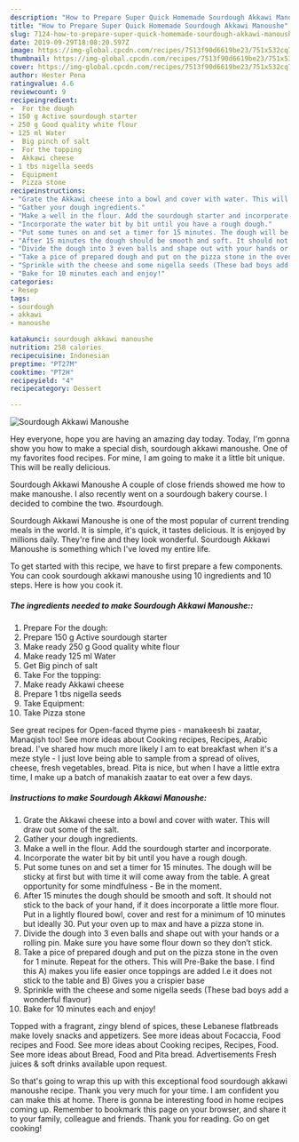 ```yaml
---
description: "How to Prepare Super Quick Homemade Sourdough Akkawi Manoushe"
title: "How to Prepare Super Quick Homemade Sourdough Akkawi Manoushe"
slug: 7124-how-to-prepare-super-quick-homemade-sourdough-akkawi-manoushe
date: 2019-09-29T18:08:20.597Z
image: https://img-global.cpcdn.com/recipes/7513f90d6619be23/751x532cq70/sourdough-akkawi-manoushe-recipe-main-photo.jpg
thumbnail: https://img-global.cpcdn.com/recipes/7513f90d6619be23/751x532cq70/sourdough-akkawi-manoushe-recipe-main-photo.jpg
cover: https://img-global.cpcdn.com/recipes/7513f90d6619be23/751x532cq70/sourdough-akkawi-manoushe-recipe-main-photo.jpg
author: Hester Pena
ratingvalue: 4.6
reviewcount: 9
recipeingredient:
-  For the dough
- 150 g Active sourdough starter
- 250 g Good quality white flour
- 125 ml Water
-  Big pinch of salt
-  For the topping
-  Akkawi cheese
- 1 tbs nigella seeds
-  Equipment
-  Pizza stone
recipeinstructions:
- "Grate the Akkawi cheese into a bowl and cover with water. This will draw out some of the salt."
- "Gather your dough ingredients."
- "Make a well in the flour. Add the sourdough starter and incorporate."
- "Incorporate the water bit by bit until you have a rough dough."
- "Put some tunes on and set a timer for 15 minutes. The dough will be sticky at first but with time it will come away from the table. A great opportunity for some mindfulness - Be in the moment."
- "After 15 minutes the dough should be smooth and soft. It should not stick to the back of your hand, if it does incorporate a little more flour. Put in a lightly floured bowl, cover and rest for a minimum of 10 minutes but ideally 30. Put your oven up to max and have a pizza stone in."
- "Divide the dough into 3 even balls and shape out with your hands or a rolling pin. Make sure you have some flour down so they don’t stick."
- "Take a pice of prepared dough and put on the pizza stone in the oven for 1 minute. Repeat for the others. This will Pre-Bake the base. I find this A) makes you life easier once toppings are added I.e it does not stick to the table and B) Gives you a crispier base"
- "Sprinkle with the cheese and some nigella seeds (These bad boys add a wonderful flavour)"
- "Bake for 10 minutes each and enjoy!"
categories:
- Resep
tags:
- sourdough
- akkawi
- manoushe

katakunci: sourdough akkawi manoushe
nutrition: 258 calories
recipecuisine: Indonesian
preptime: "PT27M"
cooktime: "PT2H"
recipeyield: "4"
recipecategory: Dessert

---
```



![Sourdough Akkawi Manoushe](https://img-global.cpcdn.com/recipes/7513f90d6619be23/751x532cq70/sourdough-akkawi-manoushe-recipe-main-photo.jpg)

Hey everyone, hope you are having an amazing day today. Today, I'm gonna show you how to make a special dish, sourdough akkawi manoushe. One of my favorites food recipes. For mine, I am going to make it a little bit unique. This will be really delicious.

Sourdough Akkawi Manoushe A couple of close friends showed me how to make manoushe. I also recently went on a sourdough bakery course. I decided to combine the two. #sourdough.

Sourdough Akkawi Manoushe is one of the most popular of current trending meals in the world. It is simple, it's quick, it tastes delicious. It is enjoyed by millions daily. They're fine and they look wonderful. Sourdough Akkawi Manoushe is something which I've loved my entire life.


To get started with this recipe, we have to first prepare a few components. You can cook sourdough akkawi manoushe using 10 ingredients and 10 steps. Here is how you cook it.

##### The ingredients needed to make Sourdough Akkawi Manoushe::

1. Prepare  For the dough:
1. Prepare 150 g Active sourdough starter
1. Make ready 250 g Good quality white flour
1. Make ready 125 ml Water
1. Get  Big pinch of salt
1. Take  For the topping:
1. Make ready  Akkawi cheese
1. Prepare 1 tbs nigella seeds
1. Take  Equipment:
1. Take  Pizza stone


See great recipes for Open-faced thyme pies - manakeesh bi zaatar, Manaqish too! See more ideas about Cooking recipes, Recipes, Arabic bread. I&#39;ve shared how much more likely I am to eat breakfast when it&#39;s a meze style - I just love being able to sample from a spread of olives, cheese, fresh vegetables, bread. Pita is nice, but when I have a little extra time, I make up a batch of manakish zaatar to eat over a few days. 

##### Instructions to make Sourdough Akkawi Manoushe:

1. Grate the Akkawi cheese into a bowl and cover with water. This will draw out some of the salt.
1. Gather your dough ingredients.
1. Make a well in the flour. Add the sourdough starter and incorporate.
1. Incorporate the water bit by bit until you have a rough dough.
1. Put some tunes on and set a timer for 15 minutes. The dough will be sticky at first but with time it will come away from the table. A great opportunity for some mindfulness - Be in the moment.
1. After 15 minutes the dough should be smooth and soft. It should not stick to the back of your hand, if it does incorporate a little more flour. Put in a lightly floured bowl, cover and rest for a minimum of 10 minutes but ideally 30. Put your oven up to max and have a pizza stone in.
1. Divide the dough into 3 even balls and shape out with your hands or a rolling pin. Make sure you have some flour down so they don’t stick.
1. Take a pice of prepared dough and put on the pizza stone in the oven for 1 minute. Repeat for the others. This will Pre-Bake the base. I find this A) makes you life easier once toppings are added I.e it does not stick to the table and B) Gives you a crispier base
1. Sprinkle with the cheese and some nigella seeds (These bad boys add a wonderful flavour)
1. Bake for 10 minutes each and enjoy!


Topped with a fragrant, zingy blend of spices, these Lebanese flatbreads make lovely snacks and appetizers. See more ideas about Focaccia, Food recipes and Food. See more ideas about Cooking recipes, Recipes, Food. See more ideas about Bread, Food and Pita bread. Advertisements Fresh juices &amp; soft drinks available upon request. 

So that's going to wrap this up with this exceptional food sourdough akkawi manoushe recipe. Thank you very much for your time. I am confident you can make this at home. There is gonna be interesting food in home recipes coming up. Remember to bookmark this page on your browser, and share it to your family, colleague and friends. Thank you for reading. Go on get cooking!
